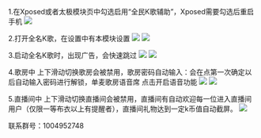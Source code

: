 1.在Xposed或者太极模块页中勾选启用“全民K歌辅助”，Xposed需要勾选后重启手机
![](README_files/1.jpg)

2.打开全名K歌，在设置中有本模块设置
![](README_files/2.jpg)
![](README_files/3.jpg)

3.启动全名K歌时，出现广告，会快速跳过
![](README_files/4.jpg)
![](README_files/5.jpg)

4.歌房中  上下滑动切换歌房会被禁用，歌房密码自动输入：会在点第一次确定以后自动输入密码进行解锁，单麦歌房语音席 点击开启语音功能
![](README_files/6.jpg)
![](README_files/7.jpg)

5.直播间中  上下滑动切换直播间会被禁用，直播间有自动欢迎每一位进入直播间用户（仅限一等布衣以上有提醒者），直播间礼物达到一定k币值自动截屏。
![](README_files/8.jpg)

联系群号：1004952748
